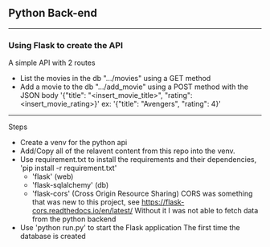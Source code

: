 ## Python Back-end

---

### Using Flask to create the API

A simple API with 2 routes

- List the movies in the db ".../movies" using a GET method
- Add a movie to the db ".../add_movie" using a POST method with the JSON body
  '{"title": "<insert_movie_title>", "rating": <insert_movie_rating>}'
  ex: '{"title": "Avengers", "rating": 4}'

---

Steps

- Create a venv for the python api
- Add/Copy all of the relavent content from this repo into the venv.
- Use requirement.txt to install the requirements and their dependencies, 'pip install -r requirement.txt'
  - 'flask' (web)
  - 'flask-sqlalchemy' (db)
  - 'flask-cors' (Cross Origin Resource Sharing)
    CORS was something that was new to this project, see https://flask-cors.readthedocs.io/en/latest/
    Without it I was not able to fetch data from the python backend
- Use 'python run.py' to start the Flask application
  The first time the database is created
